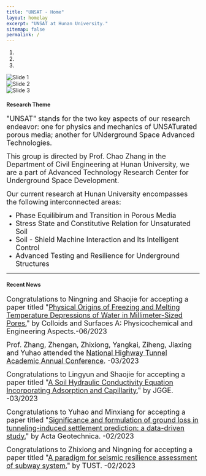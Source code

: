 ```yaml
---
title: "UNSAT - Home"
layout: homelay
excerpt: "UNSAT at Hunan University."
sitemap: false
permalink: /
---
```


<div markdown="0" id="carousel" class="carousel slide" data-ride="carousel" data-interval="10" data-pause="hover" >
    <!-- Menu -->
    <ol class="carousel-indicators">
        <li data-target="#carousel" data-slide-to="0" class="active"></li>
        <li data-target="#carousel" data-slide-to="1"></li>
        <li data-target="#carousel" data-slide-to="2"></li>
    </ol>
    <!-- Items -->
    <div class="carousel-inner" markdown="0">
        <div class="item active">
            <img src="{{ site.url }}{{ site.baseurl }}/images/cover_photo.jpg" alt="Slide 1" />
        </div>
        <div class="item ">
            <img src="{{ site.url }}{{ site.baseurl }}/images/direction1.png" alt="Slide 2" />
        </div>
        <div class="item ">
            <img src="{{ site.url }}{{ site.baseurl }}/images/direction1.png" alt="Slide 3" />
        </div>
    </div>
</div>






<h4>Research Theme</h4>
<p><font size=4>"UNSAT" stands for the two key aspects of our research endeavor: one for physics and mechanics of UNSATurated porous media; another for UNderground Space Advanced Technologies. </font></p>
<p><font size=4> This group is directed by Prof. Chao Zhang in the Department of Civil Engineering at Hunan University, we are a part of Advanced Technology Research Center for Underground Space Development. </font></p>
<font size=4>Our current research at Hunan University encompasses the following interconnected areas:</font>
<ul >
    <li><font size=4>Phase Equilibirum and Transition in Porous Media</font></li>
    <li><font size=4>Stress State and Constitutive Relation for Unsaturated Soil</font></li>
    <li><font size=4>Soil - Shield Machine Interaction and Its Intelligent Control</font></li>
    <li><font size=4>Advanced Testing and Resilience for Underground Structures</font></li>
</ul>
<hr />

<h4>Recent News</h4>
<p><font size=4> Congratulations to Ningning and Shaojie for accepting a paper titled "<a href="https://www.sciencedirect.com/science/article/pii/S0927775723009354#:~:text=It%20is%20demonstrated%20that%20freezing,for%20freezing%20instead%20of%20capillarity">Physical Origins of Freezing and Melting Temperature Depressions of Water in Millimeter-Sized Pores.</a>" by Colloids and Surfaces A: Physicochemical and Engineering Aspects.-06/2023</font></p>
<p><font size=4> Prof. Zhang, Zhengan, Zhixiong, Yangkai, Ziheng, Jiaxing and Yuhao attended the <a href="https://jres2023.xhby.net/fz/hydt/202303/t20230306_7853945.shtml">National Highway Tunnel Academic Annual Conference</a>. -03/2023</font></p>
<p><font size=4> Congratulations to Lingyun and Shaojie for accepting a paper titled "<a href="https://ascelibrary.org/doi/abs/10.1061/JGGEFK.GTENG-11388">A Soil Hydraulic Conductivity Equation Incorporating Adsorption and Capillarity.</a>" by JGGE. -03/2023</font></p>
<p><font size=4> Congratulations to Yuhao and Minxiang for accepting a paper titled "<a href="https://link.springer.com/article/10.1007/s11440-023-01859-8">Significance and formulation of ground loss in tunneling-induced settlement prediction: a data-driven study.</a>" by Acta Geotechnica. -02/2023</font></p>
<p><font size=4> Congratulations to Zhixiong and Ningning for accepting a paper titled "<a href="https://www.sciencedirect.com/science/article/pii/S0886779823000810#:~:text=The%20proposed%20paradigm%20is%20implemented,state%20to%20the%20reverse%20one">A paradigm for seismic resilience assessment of subway system.</a>" by TUST. -02/2023</font></p>

